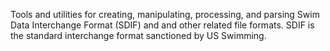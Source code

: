 Tools and utilities for creating, manipulating, processing, and parsing Swim Data Interchange Format (SDIF) and and other related file formats.  SDIF is the standard interchange format sanctioned by US Swimming.